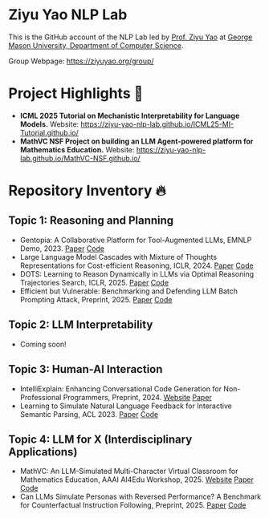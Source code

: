 # Ziyu Yao NLP Lab

This is the GitHub account of the NLP Lab led by [Prof. Ziyu Yao](https://ziyuyao.org/) at [George Mason University, Department of Computer Science](https://cs.gmu.edu/). 

Group Webpage: https://ziyuyao.org/group/

# Project Highlights :star2:
- **ICML 2025 Tutorial on Mechanistic Interpretability for Language Models.** Website: https://ziyu-yao-nlp-lab.github.io/ICML25-MI-Tutorial.github.io/
- **MathVC NSF Project on building an LLM Agent-powered platform for Mathematics Education.** Website: https://ziyu-yao-nlp-lab.github.io/MathVC-NSF.github.io/


# Repository Inventory :fire:
## Topic 1: Reasoning and Planning
- Gentopia: A Collaborative Platform for Tool-Augmented LLMs, EMNLP Demo, 2023. [Paper](https://aclanthology.org/2023.emnlp-demo.20.pdf) [Code](https://github.com/Gentopia-AI/Gentopia)
- Large Language Model Cascades with Mixture of Thoughts Representations for Cost-efficient Reasoning, ICLR, 2024. [Paper](https://arxiv.org/pdf/2310.03094) [Code](https://github.com/MurongYue/LLM_MoT_cascade)
- DOTS: Learning to Reason Dynamically in LLMs via Optimal Reasoning Trajectories Search, ICLR, 2025. [Paper](https://arxiv.org/pdf/2410.03864) [Code](https://github.com/MurongYue/DOTS)
- Efficient but Vulnerable: Benchmarking and Defending LLM Batch Prompting Attack, Preprint, 2025. [Paper](https://arxiv.org/pdf/2503.15551) [Code](https://github.com/MurongYue)


## Topic 2: LLM Interpretability
- Coming soon!

## Topic 3: Human-AI Interaction
- IntelliExplain: Enhancing Conversational Code Generation for Non-Professional Programmers, Preprint, 2024. [Website](https://hyan5.github.io/IntelliExplain/) [Paper](https://arxiv.org/pdf/2405.10250)
- Learning to Simulate Natural Language Feedback for Interactive Semantic Parsing, ACL 2023. [Paper](https://aclanthology.org/2023.acl-long.177.pdf) [Code](https://github.com/hyan5/Learning_to_Simulate_NL_Feedback)

## Topic 4: LLM for X (Interdisciplinary Applications)
- MathVC: An LLM-Simulated Multi-Character Virtual Classroom for Mathematics Education, AAAI AI4Edu Workshop, 2025. [Website](https://murongyue.github.io/MathVC.github.io/) [Paper](https://arxiv.org/pdf/2404.06711.pdf) [Code](https://github.com/MurongYue/MathVC)
- Can LLMs Simulate Personas with Reversed Performance? A Benchmark for Counterfactual Instruction Following, Preprint, 2025. [Paper](https://arxiv.org/pdf/2504.06460) [Code](https://github.com/Ziyu-Yao-NLP-Lab)
